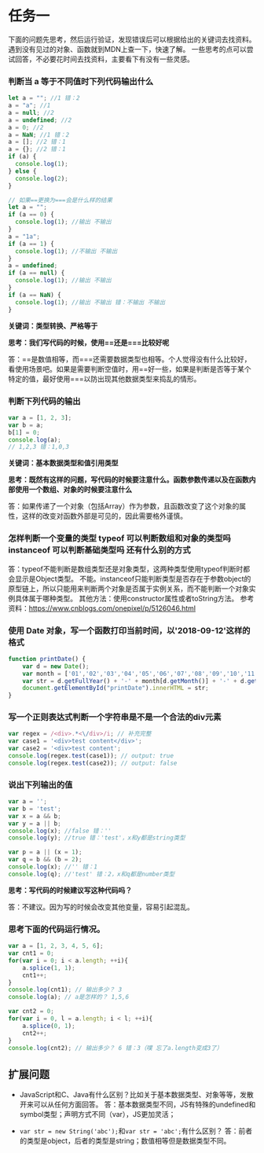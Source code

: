 # 任务一

下面的问题先思考，然后运行验证，发现错误后可以根据给出的关键词去找资料。
遇到没有见过的对象、函数就到MDN上查一下，快速了解。
一些思考的点可以尝试回答，不必要花时间去找资料，主要看下有没有一些灵感。

### 判断当 a 等于不同值时下列代码输出什么

```javascript
let a = ""; //1 错：2
a = "a"; //1
a = null; //2
a = undefined; //2
a = 0; //2
a = NaN; //1 错：2
a = []; //2 错：1
a = {}; //2 错：1
if (a) {
  console.log(1);
} else {
  console.log(2);
}
```

```javascript
// 如果==更换为===会是什么样的结果
let a = "";
if (a == 0) {
  console.log(1); //输出 不输出
}
a = "1a";
if (a == 1) {
  console.log(1); //不输出 不输出
}
a = undefined;
if (a == null) {
  console.log(1); //输出 不输出
}
if (a == NaN) {
  console.log(1); //输出 不输出 错：不输出 不输出
}
```

**关键词：类型转换、严格等于**

**思考：我们写代码的时候，使用==还是===比较好呢**

答：==是数值相等，而===还需要数据类型也相等。个人觉得没有什么比较好，看使用场景吧。如果是需要判断空值时，用==好一些，如果是判断是否等于某个特定的值，最好使用===以防出现其他数据类型来捣乱的情形。

### 判断下列代码的输出

```javascript
var a = [1, 2, 3];
var b = a;
b[1] = 0;
console.log(a);
// 1,2,3 错：1,0,3
```

**关键词：基本数据类型和值引用类型**

**思考：既然有这样的问题，写代码的时候要注意什么。函数参数传递以及在函数内部使用一个数组、对象的时候要注意什么**

答：如果传递了一个对象（包括Array）作为参数，且函数改变了这个对象的属性，这样的改变对函数外部是可见的，因此需要格外谨慎。

### 怎样判断一个变量的类型 typeof 可以判断数组和对象的类型吗 instanceof 可以判断基础类型吗 还有什么别的方式

答：typeof不能判断是数组类型还是对象类型，这两种类型使用typeof判断时都会显示是Object类型。
不能。instanceof只能判断类型是否存在于参数object的原型链上，所以只能用来判断两个对象是否属于实例关系，而不能判断一个对象实例具体属于哪种类型。
其他方法：使用constructor属性或者toString方法。
参考资料：https://www.cnblogs.com/onepixel/p/5126046.html


### 使用 Date 对象，写一个函数打印当前时间，以'2018-09-12'这样的格式

```javascript
function printDate() {
    var d = new Date();
    var month = ['01','02','03','04','05','06','07','08','09','10','11','12'];
    var str = d.getFullYear() + '-' + month[d.getMonth()] + '-' + d.getUTCDate();
    document.getElementById("printDate").innerHTML = str;
}
```

### 写一个正则表达式判断一个字符串是不是一个合法的div元素

```javascript
var regex = /<div>.*<\/div>/i; // 补充完整
var case1 = '<div>test content</div>';
var case2 = '<div>test content';
console.log(regex.test(case1)); // output: true
console.log(regex.test(case2)); // output: false
```

### 说出下列输出的值

```javascript
var a = '';
var b = 'test';
var x = a && b;
var y = a || b;
console.log(x); //false 错：''
console.log(y); //true 错：'test'，x和y都是string类型

var p = a || (x = 1);
var q = b && (b = 2);
console.log(x); //'' 错：1
console.log(q); //'test' 错：2，x和q都是number类型
```

**思考：写代码的时候建议写这种代码吗？**

答：不建议。因为写的时候会改变其他变量，容易引起混乱。

### 思考下面的代码运行情况。

```javascript
var a = [1, 2, 3, 4, 5, 6];
var cnt1 = 0;
for(var i = 0; i < a.length; ++i){
    a.splice(1, 1);
    cnt1++;
}
console.log(cnt1); // 输出多少？ 3
console.log(a); // a是怎样的？ 1,5,6

var cnt2 = 0;
for(var i = 0, l = a.length; i < l; ++i){
    a.splice(0, 1);
    cnt2++;
}
console.log(cnt2); // 输出多少？ 6 错：3（噗 忘了a.length变成3了）
```

## 扩展问题

+ JavaScript和C、Java有什么区别？比如关于基本数据类型、对象等等，发散开来可以从任何方面回答。
答：基本数据类型不同，JS有特殊的undefined和symbol类型；声明方式不同（var），JS更加灵活；

+ `var str = new String('abc');`和`var str = 'abc';`有什么区别？
答：前者的类型是object，后者的类型是string；数值相等但是数据类型不同。

